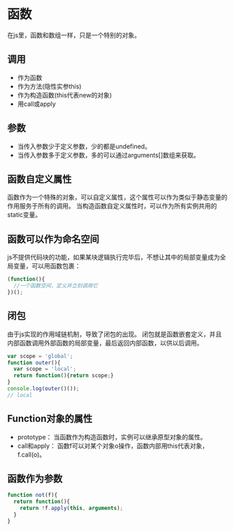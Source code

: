 函数
===
在js里，函数和数组一样，只是一个特别的对象。

## 调用
* 作为函数
* 作为方法(隐性实参this)
* 作为构造函数(this代表new的对象)
* 用call或apply

## 参数
* 当传入参数少于定义参数，少的都是undefined。
* 当传入参数多于定义参数，多的可以通过arguments[]数组来获取。

## 函数自定义属性
函数作为一个特殊的对象，可以自定义属性，这个属性可以作为类似于静态变量的作用服务于所有的调用。
当构造函数自定义属性时，可以作为所有实例共用的static变量。

## 函数可以作为命名空间
js不提供代码块的功能，如果某块逻辑执行完毕后，不想让其中的局部变量成为全局变量，可以用函数包裹：
```js
(function(){
  //一个函数空间，定义并立刻调用它
})();
```

## 闭包
由于js实现的作用域链机制，导致了闭包的出现。
闭包就是函数嵌套定义，并且内部函数调用外部函数的局部变量，最后返回内部函数，以供以后调用。
```js
var scope = 'global';
function outer(){
  var scope = 'local';
  return function(){return scope;}
}
console.log(outer()());
// local
```
## Function对象的属性
* prototype： 当函数作为构造函数时，实例可以继承原型对象的属性。
* call和apply： 函数f可以对某个对象o操作，函数内部用this代表对象，f.call(o)。

## 函数作为参数
```js
function not(f){
  return function(){
    return !f.apply(this, arguments);
  }
}
```
